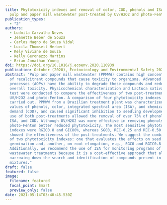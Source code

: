 ```yaml
---
title: Phytotoxicity indexes and removal of color, COD, phenols and ISA from
  pulp and paper mill wastewater post-treated by UV/H2O2 and photo-Fenton
publication_types:
  - "2"
authors:
  - Ludmila Carvalho Neves
  - Jeanette Beber de Souza
  - Carlos Magno de Souza Vidal
  - Lucila Thomsett Herbert
  - Kely Viviane de Souza
  - Kelly Geronazzo Martins
  - Brian Jonathan Young
doi: https://doi.org/10.1016/j.ecoenv.2020.110939
publication: October (2020), Ecotoxicology and Environmental Safety 202, 110939
abstract: "Pulp and paper mill wastewater (PPMWW) contains high concentrations
  of recalcitrant compounds that cause toxicity to organisms. Advanced oxidation
  processes (AOPs) have the ability to degrade these compounds and reduce
  overall toxicity. Physicochemical characterization and Lactuca sativa toxicity
  test were conducted to compare the effectiveness of two post-treatments:
  UV/H2O2 and photo-Fenton. A comparison of four phytotoxicity indexes was
  carried out. PPMWW from a Brazilian treatment plant was characterized by high
  values of phenols, color, integrated spectral area (ISA), and chemical oxygen
  demand (COD), and caused significant inhibition to seedling development. The
  use of both post-treatments allowed the removal of over 75% of phenols, color,
  ISA, and COD. Although UV/H2O2 was more effective in removing phenols and ISA,
  photo-Fenton better reduced phytotoxicity. The most sensitive phytotoxicity
  indexes were RGIC0.8 and GIC80%, whereas SGC0, REC-0.25 and REC-0.50 better
  showed the effectiveness of the post-treatments. We suggest the combined use
  of two phytotoxicity indexes: one that evaluates the effects on seed
  germination and, another, on root elongation, e.g., SGC0 and RGIC0.8.
  Additionally, we recommend the use of ISA for monitoring programs of
  wastewater treatments because it is a cost-effective approach that allows
  narrowing down the search and identification of compounds present in complex
  mixtures."
draft: false
featured: false
image:
  filename: featured
  focal_point: Smart
  preview_only: false
date: 2021-05-14T03:40:45.530Z
---
```

